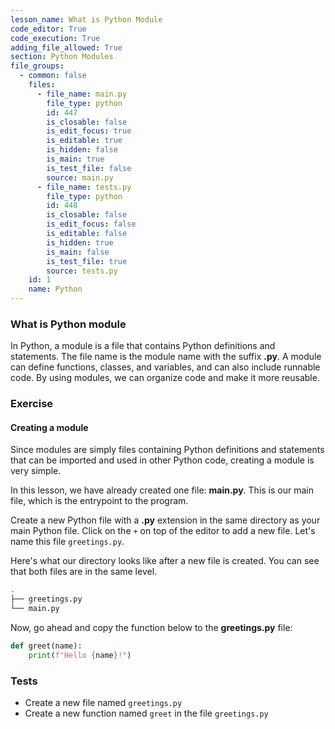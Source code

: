 ```yaml
---
lesson_name: What is Python Module
code_editor: True
code_execution: True
adding_file_allowed: True
section: Python Modules
file_groups:
  - common: false
    files:
      - file_name: main.py
        file_type: python
        id: 447
        is_closable: false
        is_edit_focus: true
        is_editable: true
        is_hidden: false
        is_main: true
        is_test_file: false
        source: main.py
      - file_name: tests.py
        file_type: python
        id: 448
        is_closable: false
        is_edit_focus: false
        is_editable: false
        is_hidden: true
        is_main: false
        is_test_file: true
        source: tests.py
    id: 1
    name: Python
---
```


### What is Python module

In Python, a module is a file that contains Python definitions and statements. The file name is the module name with the suffix **.py**. A module can define functions, classes, and variables, and can also include runnable code. By using modules, we can organize code and make it more reusable.

### Exercise

#### Creating a module

Since modules are simply files containing Python definitions and statements that can be imported and used in other Python code, creating a module is very simple.

In this lesson, we have already created one file: **main.py**. This is our main file, which is the entrypoint to the program.

Create a new Python file with a **.py** extension in the same directory as your main Python file. Click on the `+` on top of the editor to add a new file. Let's name this file `greetings.py`.

Here's what our directory looks like after a new file is created. You can see that both files are in the same level.

```bash
.
├── greetings.py
└── main.py
```

Now, go ahead and copy the function below to the **greetings.py** file:

```python
def greet(name):
    print(f"Hello {name}!")
```

### Tests

<ul>
<li id="test-1">Create a new file named <code>greetings.py</code></li>
<li id="test-2">Create a new function named <code>greet</code> in the file <code>greetings.py</code></li>
</ul>
